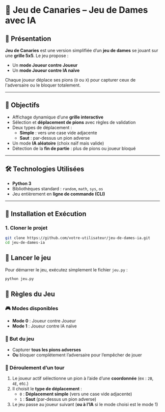 # 🐤 Jeu de Canaries – Jeu de Dames avec IA

## 📌 Présentation  
**Jeu de Canaries** est une version simplifiée d’un **jeu de dames** se jouant sur une **grille 5x5**. Le jeu propose :  
- Un **mode Joueur contre Joueur**  
- Un **mode Joueur contre IA naïve**  

Chaque joueur déplace ses pions (`O` ou `X`) pour capturer ceux de l'adversaire ou le bloquer totalement.

---

## 🎯 Objectifs  
- Affichage dynamique d’une **grille interactive**  
- Sélection et **déplacement de pions** avec règles de validation  
- Deux types de déplacement :
  - **Simple** : vers une case vide adjacente  
  - **Saut** : par-dessus un pion adverse  
- Un mode **IA aléatoire** (choix naïf mais valide)  
- Détection de la **fin de partie** : plus de pions ou joueur bloqué

---

## 🛠️ Technologies Utilisées  
- **Python 3**  
- Bibliothèques standard : `random`, `math`, `sys`, `os`  
- Jeu entièrement en **ligne de commande (CLI)**  

---

## 🚀 Installation et Exécution

### 1. Cloner le projet
```bash
git clone https://github.com/votre-utilisateur/jeu-de-dames-ia.git
cd jeu-de-dames-ia
```
## 🚀 Lancer le jeu

Pour démarrer le jeu, exécutez simplement le fichier `jeu.py` :

```bash
python jeu.py
```
## 📜 Règles du Jeu

### 🎮 Modes disponibles
- **Mode 0** : Joueur contre Joueur  
- **Mode 1** : Joueur contre IA naïve  

### 🎯 But du jeu
- Capturer **tous les pions adverses**  
- **Ou** bloquer complètement l’adversaire pour l’empêcher de jouer  

### 🔄 Déroulement d’un tour
1. Le joueur actif sélectionne un pion à l’aide d’une **coordonnée** (ex : `2B`, `4E`, etc.)  
2. Il choisit le **type de déplacement** :
   - `0` : **Déplacement simple** (vers une case vide adjacente)  
   - `1` : **Saut** (par-dessus un pion adverse)  
3. Le jeu passe au joueur suivant (**ou à l’IA** si le mode choisi est le mode 1)
